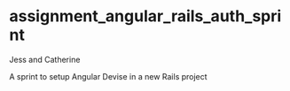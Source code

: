 # assignment_angular_rails_auth_sprint

Jess and Catherine

A sprint to setup Angular Devise in a new Rails project
